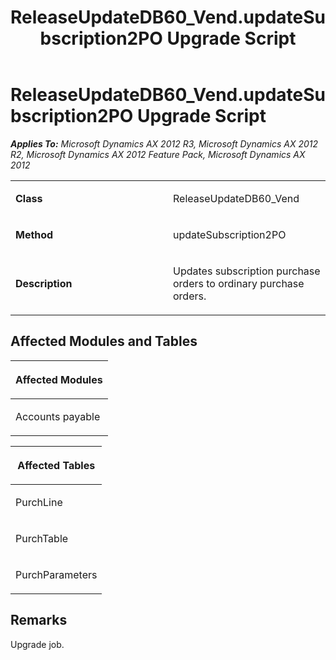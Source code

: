 ﻿---
title: ReleaseUpdateDB60_Vend.updateSubscription2PO Upgrade Script
TOCTitle: ReleaseUpdateDB60_Vend.updateSubscription2PO Upgrade Script
ms:assetid: 94561e13-62d7-0127-54da-daa1ef1a81e1
ms:mtpsurl: https://msdn.microsoft.com/en-us/library/JJ686144(v=AX.60)
ms:contentKeyID: 49709848
ms.date: 05/18/2015
mtps_version: v=AX.60
---

# ReleaseUpdateDB60\_Vend.updateSubscription2PO Upgrade Script 


_**Applies To:** Microsoft Dynamics AX 2012 R3, Microsoft Dynamics AX 2012 R2, Microsoft Dynamics AX 2012 Feature Pack, Microsoft Dynamics AX 2012_

<table>
<colgroup>
<col style="width: 50%" />
<col style="width: 50%" />
</colgroup>
<tbody>
<tr class="odd">
<td><p><strong>Class</strong></p></td>
<td><p>ReleaseUpdateDB60_Vend</p></td>
</tr>
<tr class="even">
<td><p><strong>Method</strong></p></td>
<td><p>updateSubscription2PO</p></td>
</tr>
<tr class="odd">
<td><p><strong>Description</strong></p></td>
<td><p>Updates subscription purchase orders to ordinary purchase orders.</p></td>
</tr>
</tbody>
</table>


## Affected Modules and Tables

<table>
<colgroup>
<col style="width: 100%" />
</colgroup>
<thead>
<tr class="header">
<th><p>Affected Modules</p></th>
</tr>
</thead>
<tbody>
<tr class="odd">
<td><p>Accounts payable</p></td>
</tr>
</tbody>
</table>


<table>
<colgroup>
<col style="width: 100%" />
</colgroup>
<thead>
<tr class="header">
<th><p>Affected Tables</p></th>
</tr>
</thead>
<tbody>
<tr class="odd">
<td><p>PurchLine</p></td>
</tr>
<tr class="even">
<td><p>PurchTable</p></td>
</tr>
<tr class="odd">
<td><p>PurchParameters</p></td>
</tr>
</tbody>
</table>


## Remarks

Upgrade job.

  



